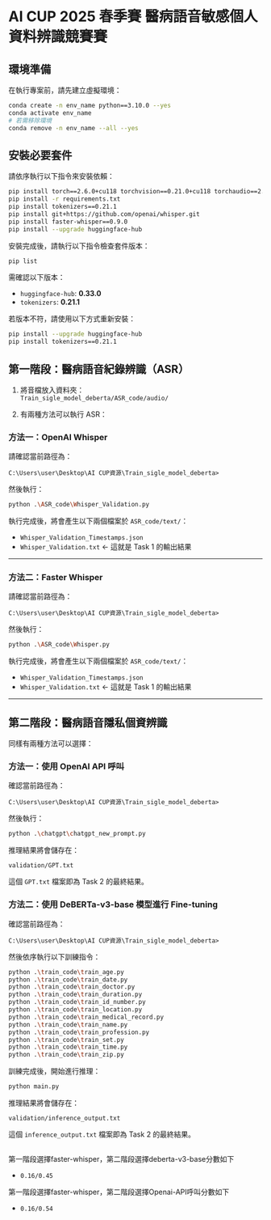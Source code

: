 # AI CUP 2025 春季賽 醫病語音敏感個人資料辨識競賽賽

## 環境準備

在執行專案前，請先建立虛擬環境：

```bash
conda create -n env_name python==3.10.0 --yes
conda activate env_name
# 若需移除環境
conda remove -n env_name --all --yes
```

## 安裝必要套件

請依序執行以下指令來安裝依賴：

```bash
pip install torch==2.6.0+cu118 torchvision==0.21.0+cu118 torchaudio==2.6.0+cu118 --extra-index-url https://download.pytorch.org/whl/cu118
pip install -r requirements.txt
pip install tokenizers==0.21.1
pip install git+https://github.com/openai/whisper.git
pip install faster-whisper==0.9.0
pip install --upgrade huggingface-hub
```

安裝完成後，請執行以下指令檢查套件版本：

```bash
pip list
```

需確認以下版本：

- `huggingface-hub`: **0.33.0**
- `tokenizers`: **0.21.1**

若版本不符，請使用以下方式重新安裝：

```bash
pip install --upgrade huggingface-hub
pip install tokenizers==0.21.1
```

## 第一階段：醫病語音紀錄辨識（ASR）

1. 將音檔放入資料夾：  
   `Train_sigle_model_deberta/ASR_code/audio/`

2. 有兩種方法可以執行 ASR：

### 方法一：OpenAI Whisper

請確認當前路徑為：

```
C:\Users\user\Desktop\AI CUP資源\Train_sigle_model_deberta>
```

然後執行：

```bash
python .\ASR_code\Whisper_Validation.py
```

執行完成後，將會產生以下兩個檔案於 `ASR_code/text/`：

- `Whisper_Validation_Timestamps.json`
- `Whisper_Validation.txt` ← 這就是 Task 1 的輸出結果

---

### 方法二：Faster Whisper

請確認當前路徑為：

```
C:\Users\user\Desktop\AI CUP資源\Train_sigle_model_deberta>
```

然後執行：

```bash
python .\ASR_code\Whisper.py
```

執行完成後，將會產生以下兩個檔案於 `ASR_code/text/`：

- `Whisper_Validation_Timestamps.json`
- `Whisper_Validation.txt` ← 這就是 Task 1 的輸出結果

---

## 第二階段：醫病語音隱私個資辨識

同樣有兩種方法可以選擇：

### 方法一：使用 OpenAI API 呼叫

確認當前路徑為：

```
C:\Users\user\Desktop\AI CUP資源\Train_sigle_model_deberta>
```

然後執行：

```bash
python .\chatgpt\chatgpt_new_prompt.py
```

推理結果將會儲存在：

```
validation/GPT.txt
```

這個 `GPT.txt` 檔案即為 Task 2 的最終結果。

### 方法二：使用 DeBERTa-v3-base 模型進行 Fine-tuning

確認當前路徑為：

```
C:\Users\user\Desktop\AI CUP資源\Train_sigle_model_deberta>
```

然後依序執行以下訓練指令：

```bash
python .\train_code\train_age.py
python .\train_code\train_date.py
python .\train_code\train_doctor.py
python .\train_code\train_duration.py
python .\train_code\train_id_number.py
python .\train_code\train_location.py
python .\train_code\train_medical_record.py
python .\train_code\train_name.py
python .\train_code\train_profession.py
python .\train_code\train_set.py
python .\train_code\train_time.py
python .\train_code\train_zip.py
```

訓練完成後，開始進行推理：

```bash
python main.py
```

推理結果將會儲存在：

```
validation/inference_output.txt
```

這個 `inference_output.txt` 檔案即為 Task 2 的最終結果。
##
第一階段選擇faster-whisper，第二階段選擇deberta-v3-base分數如下
- `0.16/0.45`

第一階段選擇faster-whisper，第二階段選擇Openai-API呼叫分數如下
- `0.16/0.54`
